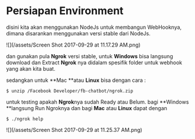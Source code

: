# Persiapan Environment

disini kita akan menggunakan NodeJs untuk membangun WebHooknya, dimana disarankan menggunakan versi stable dari NodeJs.

![](/assets/Screen Shot 2017-09-29 at 11.17.29 AM.png)

dan gunakan pula **Ngrok** versi stable, untuk **Windows** bisa langsung download dan Extract **Ngrok** nya didalam spesifik folder untuk webhook yang akan kita buat.

sedangkan untuk **Mac **atau **Linux** bisa dengan cara :

```
$ unzip /Facebook Developer/fb-chatbot/ngrok.zip
```

untuk testing apakah **Ngrok**nya sudah Ready atau Belum. bagi **Windows **langsung Run Ngroknya dan bagi **Mac** atau **Linux** dapat dengan

```
$ ./ngrok help
```

![](/assets/Screen Shot 2017-09-29 at 11.25.37 AM.png)

